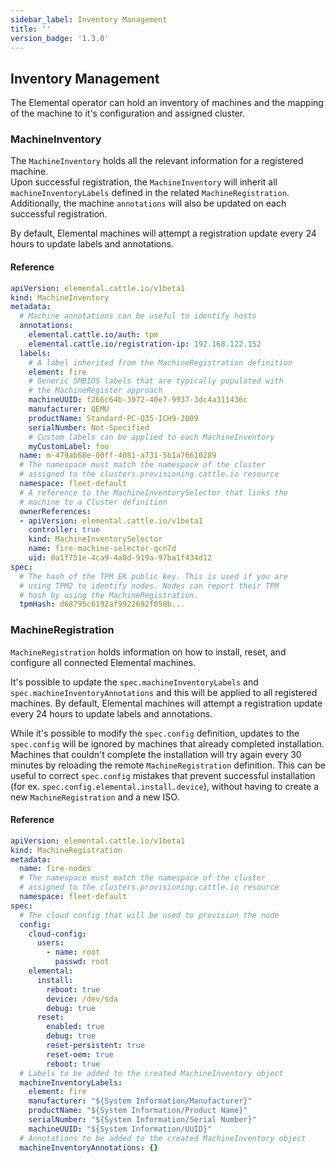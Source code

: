 ```yaml
---
sidebar_label: Inventory Management
title: ''
version_badge: '1.3.0'
---
```


<head>
  <link rel="canonical" href="https://elemental.docs.rancher.com/inventory-management"/>
</head>

## Inventory Management

The Elemental operator can hold an inventory of machines and
the mapping of the machine to it's configuration and assigned cluster.

### MachineInventory

The `MachineInventory` holds all the relevant information for a registered machine.  
Upon successful registration, the `MachineInventory` will inherit all `machineInventoryLabels` defined in the related `MachineRegistration`.  
Additionally, the machine `annotations` will also be updated on each successful registration.  

By default, Elemental machines will attempt a registration update every 24 hours to update labels and annotations.  

#### Reference

```yaml
apiVersion: elemental.cattle.io/v1beta1
kind: MachineInventory
metadata:
  # Machine annotations can be useful to identify hosts
  annotations:
    elemental.cattle.io/auth: tpm
    elemental.cattle.io/registration-ip: 192.168.122.152
  labels:
    # A label inherited from the MachineRegistration definition
    element: fire
    # Generic SMBIOS labels that are typically populated with
    # the MachineRegister approach
    machineUUID: f266c64b-3972-40e7-9937-3dc4a311436c
    manufacturer: QEMU
    productName: Standard-PC-Q35-ICH9-2009
    serialNumber: Not-Specified
    # Custom labels can be applied to each MachineInventory
    myCustomLabel: foo 
  name: m-479ab68e-00ff-4081-a731-5b1a76610289
  # The namespace must match the namespace of the cluster
  # assigned to the clusters.provisioning.cattle.io resource
  namespace: fleet-default
  # A reference to the MachineInventorySelector that links the 
  # machine to a Cluster definition
  ownerReferences:
  - apiVersion: elemental.cattle.io/v1beta1
    controller: true
    kind: MachineInventorySelector
    name: fire-machine-selector-qcn7d
    uid: 0a1f751e-4ca9-4a0d-919a-97ba1f434d12
spec:
  # The hash of the TPM EK public key. This is used if you are
  # using TPM2 to identify nodes. Nodes can report their TPM
  # hash by using the MachineRegistration.
  tpmHash: d68795c6192af9922692f050b...
```

### MachineRegistration

`MachineRegistration` holds information on how to install, reset, and configure all connected Elemental machines.  

It's possible to update the `spec.machineInventoryLabels` and `spec.machineInventoryAnnotations` and this will be applied to all registered machines.
By default, Elemental machines will attempt a registration update every 24 hours to update labels and annotations.

While it's possible to modify the `spec.config` definition, updates to the `spec.config` will be ignored by machines that already completed installation.
Machines that couldn't complete the installation will try again every 30 minutes by reloading the remote `MachineRegistration` definition. This can be useful to correct `spec.config` mistakes that prevent successful installation (for ex. `spec.config.elemental.install.device`), without having to create a new `MachineRegistration` and a new ISO.  

#### Reference

```yaml
apiVersion: elemental.cattle.io/v1beta1
kind: MachineRegistration
metadata:
  name: fire-nodes
  # The namespace must match the namespace of the cluster
  # assigned to the clusters.provisioning.cattle.io resource
  namespace: fleet-default
spec:
  # The cloud config that will be used to provision the node
  config:
    cloud-config:
      users:
        - name: root
          passwd: root
    elemental:
      install:
        reboot: true
        device: /dev/sda
        debug: true
      reset:
        enabled: true
        debug: true
        reset-persistent: true
        reset-oem: true
        reboot: true
  # Labels to be added to the created MachineInventory object
  machineInventoryLabels:
    element: fire
    manufacturer: "${System Information/Manufacturer}"
    productName: "${System Information/Product Name}"
    serialNumber: "${System Information/Serial Number}"
    machineUUID: "${System Information/UUID}"
  # Annotations to be added to the created MachineInventory object
  machineInventoryAnnotations: {}
```
